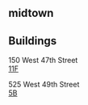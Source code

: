 ## midtown

## Buildings

150 West 47th Street\
[11F](https://youtu.be/Z7U7oMwNPak)

525 West 49th Street\
[5B](https://youtu.be/uv8qhPKfM2o)
